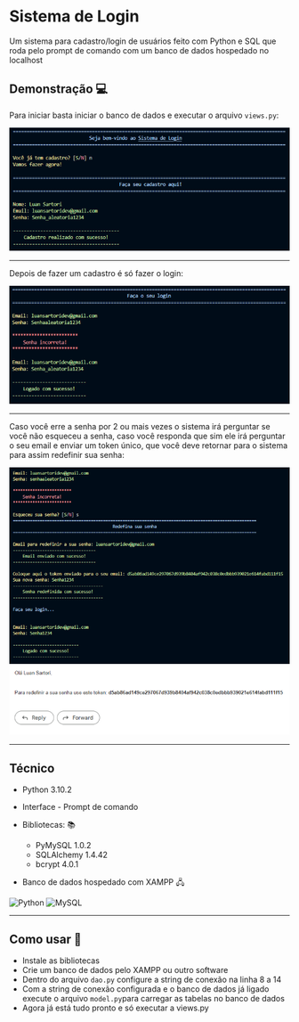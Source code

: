 # Sistema de Login

Um sistema para cadastro/login de usuários feito com Python e SQL que roda pelo prompt de comando com um banco de dados hospedado no localhost

## Demonstração 💻

Para iniciar basta iniciar o banco de dados e executar o arquivo `views.py`:

![Cadastro](imgs/cadastro.PNG)

---

Depois de fazer um cadastro é só fazer o login:

![Login](imgs/login.PNG)

---

Caso você erre a senha por 2 ou mais vezes o sistema irá perguntar se você não esqueceu a senha, caso você responda que sim ele irá perguntar o seu email e enviar um token único, que você deve retornar para o sistema para assim redefinir sua senha:

![Redefinir Senha](imgs/redefinir_senha.PNG)
![Email Redefinir Senha](imgs/email_redefinir_senha.PNG)

---

## Técnico

- Python 3.10.2
- Interface - Prompt de comando
- Bibliotecas: 📚

    - PyMySQL 1.0.2
    - SQLAlchemy 1.4.42
    - bcrypt 4.0.1

- Banco de dados hospedado com XAMPP 🖧

![Python](https://img.shields.io/badge/Python-306a99?style=for-the-badge&logo=python&logoColor=ffff00)
![MySQL](https://img.shields.io/badge/MySQL-00000F?style=for-the-badge&logo=mysql&logoColor=white)

---

## Como usar 📝

- Instale as bibliotecas
- Crie um banco de dados pelo XAMPP ou outro software
- Dentro do arquivo `dao.py` configure a string de conexão na linha 8 a 14
- Com a string de conexão configurada e o banco de dados já ligado execute o arquivo `model.py`para carregar as tabelas no banco de dados
- Agora já está tudo pronto e só executar a views.py
